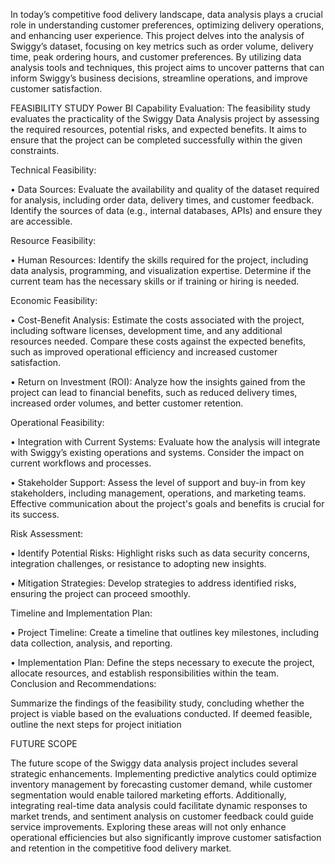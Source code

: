 In today’s competitive food delivery landscape, data analysis plays a crucial role in understanding 
customer preferences, optimizing delivery operations, and enhancing user experience. This project delves into the analysis of Swiggy’s dataset, focusing on key metrics such as order volume, delivery time, peak ordering hours, and customer preferences. By utilizing data analysis tools and techniques, this project aims to uncover patterns that can inform Swiggy’s business decisions, streamline operations, and improve customer satisfaction.
                                 
FEASIBILITY STUDY 
Power BI Capability Evaluation: 
The feasibility study evaluates the practicality of the Swiggy Data Analysis project by assessing the required resources, potential risks, and expected benefits. It aims to ensure that the project can be completed successfully within the given constraints. 

Technical Feasibility:

• Data Sources: Evaluate the availability and quality of the dataset required for analysis, including order data, delivery times, and customer feedback. Identify the sources of data (e.g., internal databases, APIs) and ensure they are accessible. 

Resource Feasibility: 

• Human Resources: Identify the skills required for the project, including data analysis, 
programming, and visualization expertise. Determine if the current team has the necessary skills or if training or hiring is needed.

Economic Feasibility: 

• Cost-Benefit Analysis: Estimate the costs associated with the project, including software licenses, development time, and any additional resources needed. Compare these costs against the expected benefits, such as improved operational efficiency and increased customer satisfaction. 

• Return on Investment (ROI): Analyze how the insights gained from the project can lead to 
financial benefits, such as reduced delivery times, increased order volumes, and better customer retention. 

Operational Feasibility: 

• Integration with Current Systems: Evaluate how the analysis will integrate with Swiggy’s 
existing operations and systems. Consider the impact on current workflows and processes. 

• Stakeholder Support: Assess the level of support and buy-in from key stakeholders, including 
management, operations, and marketing teams. Effective communication about the project's goals 
and benefits is crucial for its success. 

Risk Assessment: 

• Identify Potential Risks: Highlight risks such as data security concerns, integration challenges, or resistance to adopting new insights. 

• Mitigation Strategies: Develop strategies to address identified risks, ensuring the project can proceed smoothly. 

Timeline and Implementation Plan: 

• Project Timeline: Create a timeline that outlines key milestones, including data collection, 
analysis, and reporting. 

• Implementation Plan: Define the steps necessary to execute the project, allocate resources, and establish responsibilities within the team. 
Conclusion and Recommendations: 

Summarize the findings of the feasibility study, concluding whether the project is viable based on the evaluations conducted. If deemed feasible, outline the next steps for project initiation
                                   


FUTURE SCOPE

The future scope of the Swiggy data analysis project includes several strategic enhancements. 
Implementing predictive analytics could optimize inventory management by forecasting customer 
demand, while customer segmentation would enable tailored marketing efforts. Additionally, integrating real-time data analysis could facilitate dynamic responses to market trends, and sentiment analysis on customer feedback could guide service improvements. Exploring these areas will not only enhance operational efficiencies but also significantly improve customer satisfaction and retention in the competitive food delivery market. 
